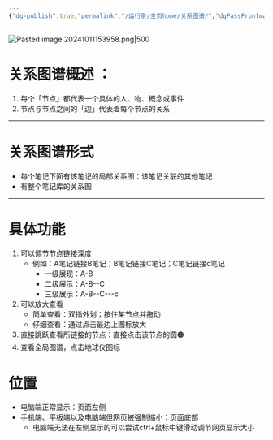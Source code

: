 ```yaml
---
{"dg-publish":true,"permalink":"/运行杂/主页home/关系图谱/","dgPassFrontmatter":true,"noteIcon":"","created":"2024-10-11T15:38:32.267+08:00","updated":"2024-10-11T18:05:43.593+08:00"}
---
```


![Pasted image 20241011153958.png|500](/img/user/%E8%BF%90%E8%A1%8C%E6%9D%82/%E9%99%84%E4%BB%B6/Pasted%20image%2020241011153958.png)

# 关系图谱概述 ：
1. 每个「节点」都代表一个具体的人、物、概念或事件
2. 节点与节点之间的「边」代表着每个节点的关系
---
# 关系图谱形式
- 每个笔记下面有该笔记的局部关系图：该笔记关联的其他笔记
- 有整个笔记库的关系图
---
# 具体功能
1. 可以调节节点链接深度
	- 例如：A笔记链接B笔记；B笔记链接C笔记；C笔记链接c笔记
		- 一级展现：A-B
		- 二级展示：A-B--C
		- 三级展示：A-B--C---c
2. 可以放大查看
	- 简单查看：双指外划；按住某节点并拖动
	- 仔细查看：通过点击最边上图标放大
3. 直接跳跃查看所链接的节点：直接点击该节点的圆🟠
4. 查看全局图谱，点击地球仪图标
# 位置
- 电脑端正常显示：页面左侧
- 手机端、平板端以及电脑端但网页被强制缩小：页面底部
	- 电脑端无法在左侧显示的可以尝试ctrl+鼠标中键滑动调节网页显示大小